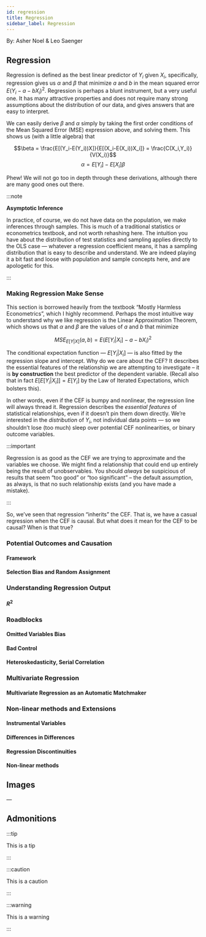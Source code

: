 ```yaml
---
id: regression
title: Regression
sidebar_label: Regression
---
```


By: Asher Noel & Leo Saenger

## Regression

Regression is defined as the best linear predictor of $Y_i$ given $X_i$, specifically, regression gives us $\alpha$ and $\beta$ that minimize $a$ and $b$ in the mean squared error $E(Y_i - a - b X_i)^2$. Regression is perhaps a blunt instrument, but a very useful one. It has many attractive properties and does not require many strong assumptions about the distribution of our data, and gives answers that are easy to interpret.

We can easily derive $\beta$ and $\alpha$ simply by taking the first order conditions of the Mean Squared Error (MSE) expression above, and solving them. This shows us (with a little algebra) that 

$$\beta = \frac{E[(Y_i-E(Y_i))X]}{E[(X_i-E(X_i))X_i]} = \frac{C(X_i,Y_i)}{V(X_i)}$$
$$\alpha = E[Y_i] - E[X_i]\beta$$

Phew! We will not go too in depth through these derivations, although there are many good ones out there.

:::note

**Asymptotic Inference**

In practice, of course, we do not have data on the population, we make inferences through samples. This is much of a traditional statistics or econometrics textbook, and not worth rehashing here. The intuition you have about the distribution of test statistics and sampling applies directly to the OLS case — whatever a regression coefficient means, it has a sampling distribution that is easy to describe and understand. We are indeed playing it a bit fast and loose with population and sample concepts here, and are apologetic for this.

:::

### Making Regression Make Sense 

This section is borrowed heavily from the textbook “Mostly Harmless Econometrics”, which I highly recommend. Perhaps the most intuitive way to understand why we like regression is the Linear Approximation Theorem, which shows us that $\alpha$ and $\beta$ are the values of $a$ and $b$ that minimize 

$$MSE_{E[Y|X]}(a,b) = E(E[Y_i|X_i]-a-bX_i)^2$$

The conditional expectation function — $E[Y_i|X_i]$ — is also fitted by the regression slope and intercept. Why do we care about the CEF? It describes the essential features of the relationship we are attempting to investigate – it is **by construction** the best predictor of the dependent variable. (Recall also that in fact $E[E[Y_i|X_i]] = E[Y_i]$ by the Law of Iterated Expectations, which bolsters this). 

In other words, even if the CEF is bumpy and nonlinear, the regression line will always thread it. Regression describes the *essential features* of statistical relationships, even if it doesn’t pin them down directly. We’re interested in the *distribution* of $Y_i$, not individual data points — so we shouldn’t lose (too much) sleep over potential CEF nonlinearities, or binary outcome variables.

:::important

Regression is as good as the CEF we are trying to approximate and the variables we choose. We might find a relationship that could end up entirely being the result of unobservables. You should *always* be suspicious of results that seem “too good” or “too significant” – the default assumption, as always, is that no such relationship exists (and you have made a mistake). 

:::

So, we’ve seen that regression “inherits” the CEF. That is, we have a casual regression when the CEF is causal. But what does it mean for the CEF to be causal? When is that true?

### Potential Outcomes and Causation 

#### Framework

#### Selection Bias and Random Assignment

### Understanding Regression Output 

#### $R^2$

### Roadblocks

#### Omitted Variables Bias 

#### Bad Control 

#### Heteroskedasticity, Serial Correlation

### Multivariate Regression

#### Multivariate Regression as an Automatic Matchmaker

### Non-linear methods and Extensions

#### Instrumental Variables

#### Differences in Differences

#### Regression Discontinuities

#### Non-linear methods

## Images

—

## Admonitions

:::tip

This is a tip

:::


:::caution

This is a caution

:::

:::warning

This is a warning

:::

